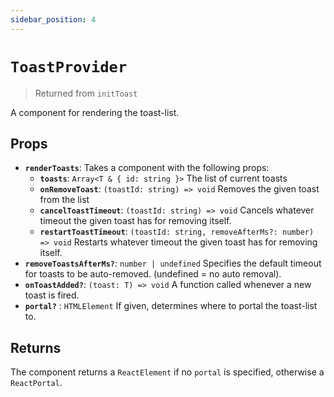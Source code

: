 ```yaml
---
sidebar_position: 4
---
```


# `ToastProvider`

> Returned from `initToast`

A component for rendering the toast-list.

## Props

- **`renderToasts`**: Takes a component with the following props:
  - **`toasts`**: `Array<T & { id: string }>` The list of current toasts
  - **`onRemoveToast`**: `(toastId: string) => void` Removes the given toast from the list
  - **`cancelToastTimeout`**: `(toastId: string) => void` Cancels whatever timeout the given toast has for removing itself.
  - **`restartToastTimeout`**: `(toastId: string, removeAfterMs?: number) => void` Restarts whatever timeout the given toast has for removing itself.
- **`removeToastsAfterMs?`**: `number | undefined` Specifies the default timeout for toasts to be auto-removed. (undefined = no auto removal).
- **`onToastAdded?`**: `(toast: T) => void` A function called whenever a new toast is fired.
- **`portal?`** : `HTMLElement` If given, determines where to portal the toast-list to.

## Returns

The component returns a `ReactElement` if no `portal` is specified, otherwise a `ReactPortal`.
